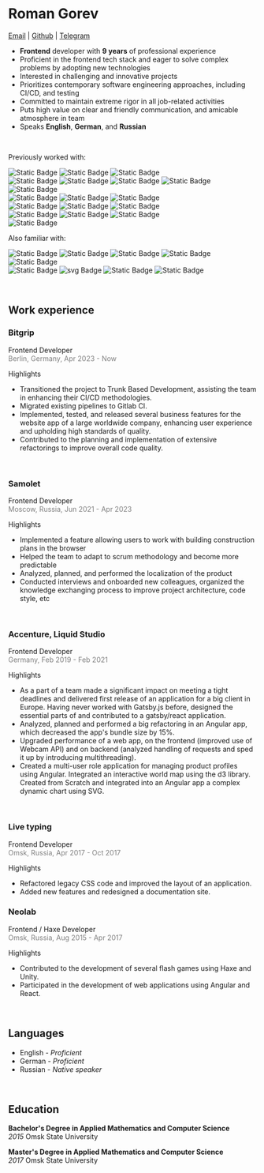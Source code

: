# **Roman Gorev**

[Email](mailto:romangorev00@gmail.com) |
[Github](https://github.com/ogogorev) |
[Telegram](https://t.me/ogogorev)

- **Frontend** developer with **9 years** of professional experience
- Proficient in the frontend tech stack and eager to solve complex problems by adopting new technologies
- Interested in challenging and innovative projects
- Prioritizes contemporary software engineering approaches, including CI/CD, and testing
- Committed to maintain extreme rigor in all job-related activities
- Puts high value on clear and friendly communication, and amicable atmosphere in team
- Speaks **English**, **German**, and **Russian**

<br/>

<!-- React, Javascript, Typescript,
HTML, CSS, Styled Components, Sass/SCSS, Ant Design
Redux, Effector, Tanstack Query
react-testing-library, Jest
Docker, Gitlab CI, Jenkins

Familiar with:
Angular, Vue.js, Gatsby.js, Mobx, RxJS, SVG, jQuery, Kubernetes -->

Previously worked with:

![Static Badge](https://img.shields.io/badge/React-grey?style=for-the-badge&logo=react&logoColor=black&color=%2361DAFB)
![Static Badge](https://img.shields.io/badge/Javascript-grey?style=for-the-badge&logo=javascript&logoColor=black&color=%23F7DF1E)
![Static Badge](https://img.shields.io/badge/Typescript-grey?style=for-the-badge&logo=typescript&logoColor=white&color=%233178C6)  
![Static Badge](https://img.shields.io/badge/html5-grey?style=for-the-badge&logo=html5&logoColor=white&color=%23E34F26)
![Static Badge](https://img.shields.io/badge/css3-grey?style=for-the-badge&logo=css3&logoColor=white&color=%231572B6)
![Static Badge](https://img.shields.io/badge/sass-grey?style=for-the-badge&logo=sass&logoColor=white&color=%23CC6699)
![Static Badge](https://img.shields.io/badge/Styled_Components-grey?style=for-the-badge&logo=styled-components&logoColor=white&color=%23DB7093)
![Static Badge](https://img.shields.io/badge/antdesign-grey?style=for-the-badge&logo=antdesign&logoColor=white&color=%230170FE)  
![Static Badge](https://img.shields.io/badge/redux-grey?style=for-the-badge&logo=redux&logoColor=white&color=%23764ABC)
![Static Badge](https://img.shields.io/badge/effector-grey?style=for-the-badge)
![Static Badge](https://img.shields.io/badge/tanstack_query-grey?style=for-the-badge&logo=reactquery&logoColor=white&color=%23FF4154)  
![Static Badge](https://img.shields.io/badge/react_testing_library-grey?style=for-the-badge&logo=testinglibrary&logoColor=white&color=%23E33332)
![Static Badge](https://img.shields.io/badge/jest-grey?style=for-the-badge&logo=jest&logoColor=white&color=%23C21325)
![Static Badge](https://img.shields.io/badge/playwright-grey?style=for-the-badge)  
![Static Badge](https://img.shields.io/badge/docker-grey?style=for-the-badge&logo=docker&logoColor=white&color=%232496ED)
![Static Badge](https://img.shields.io/badge/gitlab_ci-grey?style=for-the-badge&logo=gitlab&logoColor=white&color=%23FC6D26)
![Static Badge](https://img.shields.io/badge/jenkins-grey?style=for-the-badge&logo=jenkins&logoColor=white&color=%23D24939)  
![Static Badge](https://img.shields.io/badge/canvas-grey?style=for-the-badge&color=%231572B6)

Also familiar with:

![Static Badge](https://img.shields.io/badge/angular-grey?style=for-the-badge&logo=angular&logoColor=white&color=%230F0F11)
![Static Badge](https://img.shields.io/badge/vuejs-grey?style=for-the-badge&logo=vuedotjs&logoColor=white&color=%234FC08D)
![Static Badge](https://img.shields.io/badge/gatsby-grey?style=for-the-badge&logo=gatsby&logoColor=white&color=%23663399)
![Static Badge](https://img.shields.io/badge/mobx-grey?style=for-the-badge&logo=mobx&logoColor=white&color=%23FF9955)
![Static Badge](https://img.shields.io/badge/mui-grey?style=for-the-badge&logo=mobx&logoColor=white&color=%23007FFF)  
![Static Badge](https://img.shields.io/badge/RxJS-grey?style=for-the-badge&logo=reactivex&logoColor=white&color=%23B7178C)
![svg Badge](https://img.shields.io/badge/svg-grey?style=for-the-badge&logo=svg&logoColor=black&color=%23FFB13B)
![Static Badge](https://img.shields.io/badge/jquery-grey?style=for-the-badge&logo=jquery&logoColor=white&color=%230769AD)
![Static Badge](https://img.shields.io/badge/kubernetes-grey?style=for-the-badge&logo=kubernetes&logoColor=white&color=%23326CE5)

<br/>

## **Work experience**

### **Bitgrip**

Frontend Developer  
<span style="color: grey">Berlin, Germany, Apr 2023 - Now</span>

Highlights

- Transitioned the project to Trunk Based Development, assisting the team in enhancing their CI/CD methodologies.
- Migrated existing pipelines to Gitlab CI.
- Implemented, tested, and released several business features for the website app of a large worldwide company, enhancing user experience and upholding high standards of quality.
- Contributed to the planning and implementation of extensive refactorings to improve overall code quality.

<br/>

### **Samolet**

Frontend Developer  
<span style="color: grey">Moscow, Russia, Jun 2021 - Apr 2023</span>

Highlights

- Implemented a feature allowing users to work with building construction plans in the browser
- Helped the team to adapt to scrum methodology and become more predictable
- Analyzed, planned, and performed the localization of the product
- Сonducted interviews and onboarded new colleagues, organized the knowledge exchanging process to improve project architecture, code style, etc

<br/>

### **Accenture, Liquid Studio**

Frontend Developer  
<span style="color: grey">Germany, Feb 2019 - Feb 2021</span>

Highlights

- As a part of a team made a significant impact on meeting a tight deadlines and delivered first release of an application for a big client in Europe. Having never worked with Gatsby.js before, designed the essential parts of and contributed to a gatsby/react application.
- Analyzed, planned and performed a big refactoring in an Angular app, which decreased the app's bundle size by 15%.
- Upgraded performance of a web app, on the frontend (improved use of Webcam API) and on backend (analyzed handling of requests and sped it up by introducing multithreading).
- Created a multi-user role application for managing product profiles using Angular. Integrated an interactive world map using the d3 library. Created from Scratch and integrated into an Angular app a complex dynamic chart using SVG.

<br/>

### **Live typing**

Frontend Developer  
<span style="color: grey">Omsk, Russia, Apr 2017 - Oct 2017</span>

Highlights

- Refactored legacy CSS code and improved the layout of an application.
- Added new features and redesigned a documentation site.

### **Neolab**

Frontend / Haxe Developer  
<span style="color: grey">Omsk, Russia, Aug 2015 - Apr 2017</span>

Highlights

- Contributed to the development of several flash games using Haxe and Unity.
- Participated in the development of web applications using Angular and React.

<br/>

## **Languages**

- English - _Proficient_
- German - _Proficient_
- Russian - _Native speaker_

<br/>

## **Education**

**Bachelor's Degree in Applied Mathematics and Computer Science**  
_2015_ Omsk State University

**Master's Degree in Applied Mathematics and Computer Science**  
_2017_ Omsk State University
